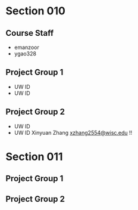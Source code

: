 # Section 010

## Course Staff

   * emanzoor
   * ygao328

## Project Group 1

   * UW ID
   * UW ID

## Project Group 2
   * UW ID 
   * UW ID Xinyuan Zhang xzhang2554@wisc.edu !!

# Section 011

## Project Group 1

## Project Group 2
